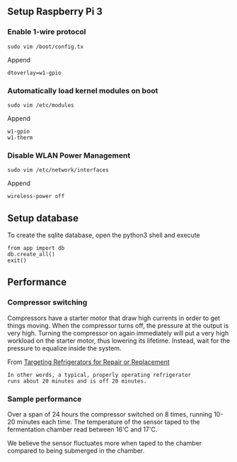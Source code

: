 ## Setup Raspberry Pi 3

### Enable 1-wire protocol

    sudo vim /boot/config.tx

Append

    dtoverlay=w1-gpio

### Automatically load kernel modules on boot

    sudo vim /etc/modules

Append

    w1-gpio
    w1-therm

### Disable WLAN Power Management

    sudo vim /etc/network/interfaces

Append

    wireless-power off

## Setup database

To create the sqlite database, open the python3 shell and execute

    from app import db
    db.create_all()
    exit()

## Performance

### Compressor switching

Compressors have a starter motor that draw high currents in order to get things moving. When the compressor turns off, the pressure at the output is very high. Turning the compressor on again immediately will put a very high workload on the starter motor, thus lowering its lifetime. Instead, wait for the pressure to equalize inside the system.

From [Targeting Refrigerators for Repair or Replacement](http://www.kouba-cavallo.com/art/REFRIG7a.pdf)

    In other words, a typical, properly operating refrigerator
    runs about 20 minutes and is off 20 minutes.

### Sample performance

Over a span of 24 hours the compressor switched on 8 times, running 10-20 minutes each time. The temperature of the sensor taped to the fermentation chamber read between 16'C and 17'C.

We believe the sensor fluctuates more when taped to the chamber compared to being submerged in the chamber.
